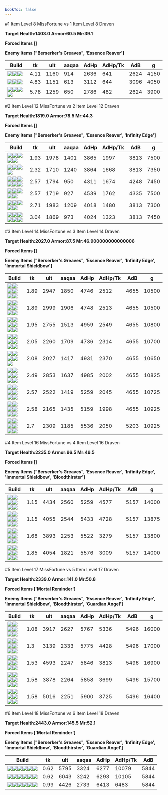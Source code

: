 ```yaml
---
bookToc: false
---
```


#1 Item Level 8 MissFortune vs 1 Item Level 8 Draven

**Target Health:1403.0 Armor:60.5 Mr:39.1**


**Forced Items []**


**Enemy Items ["Berserker's Greaves", 'Essence Reaver']**




Build | tk | ult | aaqaa | AdHp | AdHp/Tk | AdB | g
-|-|-|-|-|-|-|-
![](/item/6671.png)![](/item/1001.png)![](/item/1055.png)|4.11|1160|914|2636|641|2624|4150
![](/item/6631.png)![](/item/1001.png)![](/item/1055.png)|4.83|1151|613|3112|644|3096|4050
![](/item/3156.png)![](/item/1001.png)![](/item/1055.png)![](/item/1036.png)|5.78|1259|650|2786|482|2624|3900




























































#2 Item Level 12 MissFortune vs 2 Item Level 12 Draven

**Target Health:1819.0 Armor:78.5 Mr:44.3**


**Forced Items []**


**Enemy Items ["Berserker's Greaves", 'Essence Reaver', 'Infinity Edge']**




Build | tk | ult | aaqaa | AdHp | AdHp/Tk | AdB | g
-|-|-|-|-|-|-|-
![](/item/6671.png)![](/item/3095.png)![](/item/1001.png)![](/item/1055.png)![](/item/1036.png)|1.93|1978|1401|3865|1997|3813|7500
![](/item/6671.png)![](/item/3091.png)![](/item/1001.png)![](/item/1055.png)|2.32|1710|1240|3864|1668|3813|7350
![](/item/3091.png)![](/item/6609.png)![](/item/1001.png)![](/item/1055.png)![](/item/1036.png)![](/item/1036.png)|2.57|1794|950|4311|1674|4248|7450
![](/item/3091.png)![](/item/6630.png)![](/item/1001.png)![](/item/1055.png)![](/item/1036.png)|2.57|1719|927|4539|1762|4335|7500
![](/item/6671.png)![](/item/3156.png)![](/item/1001.png)![](/item/1055.png)![](/item/1036.png)|2.71|1983|1209|4018|1480|3813|7300
![](/item/3156.png)![](/item/3091.png)![](/item/1001.png)![](/item/1055.png)![](/item/1036.png)![](/item/1036.png)|3.04|1869|973|4024|1323|3813|7450




























































#3 Item Level 14 MissFortune vs 3 Item Level 14 Draven

**Target Health:2027.0 Armor:87.5 Mr:46.900000000000006**


**Forced Items []**


**Enemy Items ["Berserker's Greaves", 'Essence Reaver', 'Infinity Edge', 'Immortal Shieldbow']**




Build | tk | ult | aaqaa | AdHp | AdHp/Tk | AdB | g
-|-|-|-|-|-|-|-
![](/item/6671.png)![](/item/3036.png)![](/item/6676.png)![](/item/1001.png)![](/item/1055.png)![](/item/1036.png)|1.89|2947|1850|4746|2512|4655|10500
![](/item/6671.png)![](/item/3033.png)![](/item/6676.png)![](/item/1001.png)![](/item/1055.png)![](/item/1036.png)|1.89|2999|1906|4748|2513|4655|10500
![](/item/3153.png)![](/item/6676.png)![](/item/6675.png)![](/item/1001.png)![](/item/1055.png)![](/item/1036.png)|1.95|2755|1513|4959|2549|4655|10800
![](/item/6671.png)![](/item/3095.png)![](/item/3091.png)![](/item/1001.png)![](/item/1055.png)![](/item/1036.png)|2.05|2260|1709|4736|2314|4655|10700
![](/item/3091.png)![](/item/3153.png)![](/item/6675.png)![](/item/1001.png)![](/item/1055.png)|2.08|2027|1417|4931|2370|4655|10650
![](/item/6671.png)![](/item/3156.png)![](/item/6676.png)![](/item/1001.png)![](/item/1055.png)![](/item/1037.png)|2.49|2853|1637|4985|2002|4655|10825
![](/item/3156.png)![](/item/3153.png)![](/item/6696.png)![](/item/1001.png)![](/item/1055.png)![](/item/1037.png)|2.57|2522|1419|5259|2045|4655|10725
![](/item/3156.png)![](/item/3091.png)![](/item/3153.png)![](/item/1001.png)![](/item/1055.png)![](/item/1037.png)|2.58|2165|1435|5159|1998|4655|10925
![](/item/3156.png)![](/item/3091.png)![](/item/6631.png)![](/item/1001.png)![](/item/1055.png)![](/item/1037.png)|2.7|2309|1185|5536|2050|5203|10925




























































#4 Item Level 16 MissFortune vs 4 Item Level 16 Draven

**Target Health:2235.0 Armor:96.5 Mr:49.5**


**Forced Items []**


**Enemy Items ["Berserker's Greaves", 'Essence Reaver', 'Infinity Edge', 'Immortal Shieldbow', 'Bloodthirster']**




Build | tk | ult | aaqaa | AdHp | AdHp/Tk | AdB | g
-|-|-|-|-|-|-|-
![](/item/6671.png)![](/item/3033.png)![](/item/6676.png)![](/item/3087.png)![](/item/1001.png)![](/item/1038.png)|1.15|4434|2560|5259|4577|5157|14000
![](/item/6671.png)![](/item/3033.png)![](/item/6676.png)![](/item/3153.png)![](/item/1001.png)![](/item/1037.png)|1.15|4055|2544|5433|4728|5157|13875
![](/item/6671.png)![](/item/3156.png)![](/item/3033.png)![](/item/3087.png)![](/item/1001.png)![](/item/1038.png)|1.68|3893|2253|5522|3279|5157|13800
![](/item/3156.png)![](/item/3091.png)![](/item/3033.png)![](/item/6675.png)![](/item/1001.png)![](/item/1038.png)|1.85|4054|1821|5576|3009|5157|14000




























































#5 Item Level 17 MissFortune vs 5 Item Level 17 Draven

**Target Health:2339.0 Armor:141.0 Mr:50.8**


**Forced Items ['Mortal Reminder']**


**Enemy Items ["Berserker's Greaves", 'Essence Reaver', 'Infinity Edge', 'Immortal Shieldbow', 'Bloodthirster', 'Guardian Angel']**




Build | tk | ult | aaqaa | AdHp | AdHp/Tk | AdB | g
-|-|-|-|-|-|-|-
![](/item/6671.png)![](/item/3033.png)![](/item/6676.png)![](/item/3153.png)![](/item/3095.png)![](/item/1001.png)|1.08|3917|2627|5767|5336|5496|16000
![](/item/6671.png)![](/item/3091.png)![](/item/3085.png)![](/item/3033.png)![](/item/3153.png)![](/item/1038.png)|1.3|3139|2333|5775|4428|5496|17000
![](/item/3091.png)![](/item/3033.png)![](/item/3139.png)![](/item/3153.png)![](/item/3142.png)![](/item/1038.png)|1.53|4593|2247|5846|3813|5496|16900
![](/item/6671.png)![](/item/3033.png)![](/item/6676.png)![](/item/3091.png)![](/item/3156.png)![](/item/1001.png)|1.58|3878|2264|5858|3699|5496|15700
![](/item/3156.png)![](/item/3091.png)![](/item/3033.png)![](/item/3095.png)![](/item/3142.png)![](/item/1038.png)|1.58|5016|2251|5900|3725|5496|16400




























































#6 Item Level 18 MissFortune vs 6 Item Level 18 Draven

**Target Health:2443.0 Armor:145.5 Mr:52.1**


**Forced Items ['Mortal Reminder']**


**Enemy Items ["Berserker's Greaves", 'Essence Reaver', 'Infinity Edge', 'Immortal Shieldbow', 'Bloodthirster', 'Guardian Angel']**




Build | tk | ult | aaqaa | AdHp | AdHp/Tk | AdB
-|-|-|-|-|-|-
![](/item/6671.png)![](/item/3033.png)![](/item/6676.png)![](/item/3072.png)![](/item/3095.png)![](/item/6695.png)|0.62|5795|3324|6277|10079|5844
![](/item/6671.png)![](/item/3033.png)![](/item/6676.png)![](/item/3072.png)![](/item/3095.png)![](/item/6696.png)|0.62|6043|3242|6293|10105|5844
![](/item/6671.png)![](/item/3033.png)![](/item/6676.png)![](/item/3091.png)![](/item/3156.png)![](/item/3153.png)|0.99|4426|2733|6413|6483|5844




























































